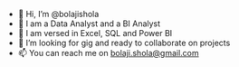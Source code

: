 - 👋 Hi, I’m @bolajishola
- 👀 I am a Data Analyst and a BI Analyst
- 🌱 I am versed in Excel, SQL and Power BI 
- 💞️ I’m looking for gig and ready to collaborate on projects
- 📫 You can reach me on bolaji.shola@gmail.com

<!---
bolajishola/bolajishola is a ✨ special ✨ repository because its `README.md` (this file) appears on your GitHub profile.
You can click the Preview link to take a look at your changes.
--->
